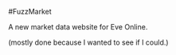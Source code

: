 #FuzzMarket

A new market data website for Eve Online.


(mostly done because I wanted to see if I could.)
